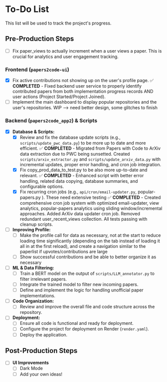 # To-Do List

This list will be used to track the project's progress.

## Pre-Production Steps

 - [ ] Fix paper_views to actually increment when a user views a paper. This is crucial for analytics and user engagement tracking.

### Frontend (`papers2code-ui`)
- [x] Fix active contributions not showing up on the user's profile page. ✅ **COMPLETED** - Fixed backend user service to properly identify contributed papers from both implementation progress records AND user actions (Project Started/Project Joined).
- [ ] Implement the main dashboard to display popular repositories and the user's repositories. WIP --> need better design, some glitches to finish

### Backend (`papers2code_app2`) & Scripts
- [x] **Database & Scripts:**
    - [x] Review and fix the database update scripts (e.g., `scripts/update_pwc_data.py`) to be more up to date and more efficient. ✅ **COMPLETED** - Migrated from Papers with Code to ArXiv data extraction due to PWC being sunsetted. Created `scripts/arxiv_extractor.py` and `scripts/update_arxiv_data.py` with incremental updates, proper error handling, and cron job integration.
    - [x] Fix copy_prod_data_to_test.py to be also more up-to-date and relevant. ✅ **COMPLETED** - Enhanced script with better error handling, related data copying, database summaries, and configurable options.
    - [x] Fix recurring cron jobs (e.g., `api/cron/email-updater.py`, popular-papers.py ). These need extensive testing ✅ **COMPLETED** - Created comprehensive cron job system with optimized email-updater, view analytics, popular-papers analytics using sliding window/incremental approaches. Added ArXiv data updater cron job. Removed redundant user_recent_views collection. All tests passing with cleanup scripts.
- [ ] **Improving Profile:**
    - [ ] Make the profile call for data as necessary, not at the start to reduce loading time significantly (depending on the tab instead of loading it all in at the first reload), and create a navigation similar to the paperlist if upvotes/contributions are large
    - [ ] Show successful contributions and be able to better organize it as necessary
- [ ] **ML & Data Filtering:**
    - [ ] Train a BERT model on the output of `scripts/LLM_annotator.py` to filter irrelevant papers.
    - [ ] Integrate the trained model to filter new incoming papers.
    - [ ] Define and implement the logic for handling unofficial paper implementations.
- [ ] **Code Organization:**
    - [ ] Review and improve the overall file and code structure across the repository.
- [ ] **Deployment:**
    - [ ] Ensure all code is functional and ready for deployment.
    - [ ] Configure the project for deployment on Render (`render.yaml`).
    - [ ] Deploy the application.

## Post-Production Steps
- [ ] **UI Improvements**
    - [ ] Dark Mode
    - [ ] Add your own ideas! 
